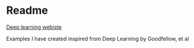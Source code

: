 # Readme
[Deep learning webiste](http:///www.deeplearningbook.org)

Examples I have created inspired from Deep Learning by Goodfellow, et al
